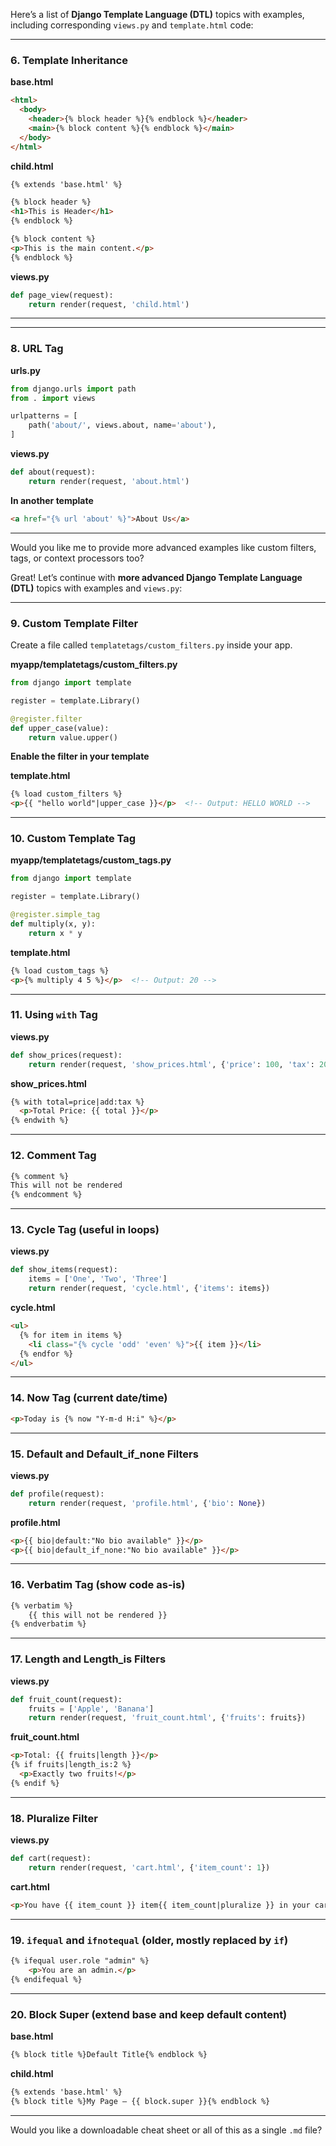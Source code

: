 Here’s a list of **Django Template Language (DTL)** topics with examples, including corresponding `views.py` and `template.html` code:




---

### 6. **Template Inheritance**
**base.html**
```html
<html>
  <body>
    <header>{% block header %}{% endblock %}</header>
    <main>{% block content %}{% endblock %}</main>
  </body>
</html>
```

**child.html**
```html
{% extends 'base.html' %}

{% block header %}
<h1>This is Header</h1>
{% endblock %}

{% block content %}
<p>This is the main content.</p>
{% endblock %}
```

**views.py**
```python
def page_view(request):
    return render(request, 'child.html')
```

---



---

### 8. **URL Tag**
**urls.py**
```python
from django.urls import path
from . import views

urlpatterns = [
    path('about/', views.about, name='about'),
]
```

**views.py**
```python
def about(request):
    return render(request, 'about.html')
```

**In another template**
```html
<a href="{% url 'about' %}">About Us</a>
```

---

Would you like me to provide more advanced examples like custom filters, tags, or context processors too?


Great! Let’s continue with **more advanced Django Template Language (DTL)** topics with examples and `views.py`:

---

### 9. **Custom Template Filter**
Create a file called `templatetags/custom_filters.py` inside your app.

**myapp/templatetags/custom_filters.py**
```python
from django import template

register = template.Library()

@register.filter
def upper_case(value):
    return value.upper()
```

**Enable the filter in your template**

**template.html**
```html
{% load custom_filters %}
<p>{{ "hello world"|upper_case }}</p>  <!-- Output: HELLO WORLD -->
```

---

### 10. **Custom Template Tag**
**myapp/templatetags/custom_tags.py**
```python
from django import template

register = template.Library()

@register.simple_tag
def multiply(x, y):
    return x * y
```

**template.html**
```html
{% load custom_tags %}
<p>{% multiply 4 5 %}</p>  <!-- Output: 20 -->
```

---

### 11. **Using `with` Tag**
**views.py**
```python
def show_prices(request):
    return render(request, 'show_prices.html', {'price': 100, 'tax': 20})
```

**show_prices.html**
```html
{% with total=price|add:tax %}
  <p>Total Price: {{ total }}</p>
{% endwith %}
```

---

### 12. **Comment Tag**
```html
{% comment %}
This will not be rendered
{% endcomment %}
```

---

### 13. **Cycle Tag (useful in loops)**
**views.py**
```python
def show_items(request):
    items = ['One', 'Two', 'Three']
    return render(request, 'cycle.html', {'items': items})
```

**cycle.html**
```html
<ul>
  {% for item in items %}
    <li class="{% cycle 'odd' 'even' %}">{{ item }}</li>
  {% endfor %}
</ul>
```

---

### 14. **Now Tag (current date/time)**
```html
<p>Today is {% now "Y-m-d H:i" %}</p>
```

---

### 15. **Default and Default_if_none Filters**
**views.py**
```python
def profile(request):
    return render(request, 'profile.html', {'bio': None})
```

**profile.html**
```html
<p>{{ bio|default:"No bio available" }}</p>
<p>{{ bio|default_if_none:"No bio available" }}</p>
```

---

### 16. **Verbatim Tag (show code as-is)**
```html
{% verbatim %}
    {{ this will not be rendered }}
{% endverbatim %}
```

---

### 17. **Length and Length_is Filters**
**views.py**
```python
def fruit_count(request):
    fruits = ['Apple', 'Banana']
    return render(request, 'fruit_count.html', {'fruits': fruits})
```

**fruit_count.html**
```html
<p>Total: {{ fruits|length }}</p>
{% if fruits|length_is:2 %}
  <p>Exactly two fruits!</p>
{% endif %}
```

---

### 18. **Pluralize Filter**
**views.py**
```python
def cart(request):
    return render(request, 'cart.html', {'item_count': 1})
```

**cart.html**
```html
<p>You have {{ item_count }} item{{ item_count|pluralize }} in your cart.</p>
```

---

### 19. **`ifequal` and `ifnotequal` (older, mostly replaced by `if`)**
```html
{% ifequal user.role "admin" %}
    <p>You are an admin.</p>
{% endifequal %}
```

---

### 20. **Block Super (extend base and keep default content)**
**base.html**
```html
{% block title %}Default Title{% endblock %}
```

**child.html**
```html
{% extends 'base.html' %}
{% block title %}My Page – {{ block.super }}{% endblock %}
```

---

Would you like a downloadable cheat sheet or all of this as a single `.md` file?
